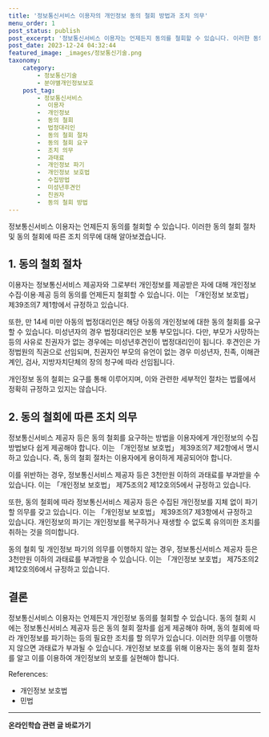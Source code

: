 ```yaml
---
title: '정보통신서비스 이용자의 개인정보 동의 철회 방법과 조치 의무'
menu_order: 1
post_status: publish
post_excerpt: '정보통신서비스 이용자는 언제든지 동의를 철회할 수 있습니다. 이러한 동의 철회 절차 및 동의 철회에 따른 조치 의무에 대해 알아보겠습니다.'
post_date: 2023-12-24 04:32:44
featured_image: _images/정보통신기술.png
taxonomy:
    category:
        - 정보통신기술
        - 분야별개인정보보호
    post_tag:
        - 정보통신서비스
        -  이용자
        -  개인정보
        -  동의 철회
        -  법정대리인
        -  동의 철회 절차
        -  동의 철회 요구
        -  조치 의무
        -  과태료
        -  개인정보 파기
        -  개인정보 보호법
        -  수집방법
        -  미성년후견인
        -  친권자
        -  동의 철회 방법
---
```



정보통신서비스 이용자는 언제든지 동의를 철회할 수 있습니다. 이러한 동의 철회 절차 및 동의 철회에 따른 조치 의무에 대해 알아보겠습니다.

## 1. 동의 철회 절차

이용자는 정보통신서비스 제공자와 그로부터 개인정보를 제공받은 자에 대해 개인정보 수집·이용·제공 등의 동의를 언제든지 철회할 수 있습니다. 이는 「개인정보 보호법」 제39조의7 제1항에서 규정하고 있습니다.

또한, 만 14세 미만 아동의 법정대리인은 해당 아동의 개인정보에 대한 동의 철회를 요구할 수 있습니다. 미성년자의 경우 법정대리인은 보통 부모입니다. 다만, 부모가 사망하는 등의 사유로 친권자가 없는 경우에는 미성년후견인이 법정대리인이 됩니다. 후견인은 가정법원의 직권으로 선임되며, 친권자인 부모의 유언이 없는 경우 미성년자, 친족, 이해관계인, 검사, 지방자치단체의 장의 청구에 따라 선임됩니다.

개인정보 동의 철회는 요구를 통해 이루어지며, 이와 관련한 세부적인 절차는 법률에서 정확히 규정하고 있지는 않습니다.

## 2. 동의 철회에 따른 조치 의무

정보통신서비스 제공자 등은 동의 철회를 요구하는 방법을 이용자에게 개인정보의 수집방법보다 쉽게 제공해야 합니다. 이는 「개인정보 보호법」 제39조의7 제2항에서 명시하고 있습니다. 즉, 동의 철회 절차는 이용자에게 용이하게 제공되어야 합니다.

이를 위반하는 경우, 정보통신서비스 제공자 등은 3천만원 이하의 과태료를 부과받을 수 있습니다. 이는 「개인정보 보호법」 제75조의2 제12호의5에서 규정하고 있습니다.

또한, 동의 철회에 따라 정보통신서비스 제공자 등은 수집된 개인정보를 지체 없이 파기할 의무를 갖고 있습니다. 이는 「개인정보 보호법」 제39조의7 제3항에서 규정하고 있습니다. 개인정보의 파기는 개인정보를 복구하거나 재생할 수 없도록 유의미한 조치를 취하는 것을 의미합니다.

동의 철회 및 개인정보 파기의 의무를 이행하지 않는 경우, 정보통신서비스 제공자 등은 3천만원 이하의 과태료를 부과받을 수 있습니다. 이는 「개인정보 보호법」 제75조의2 제12호의6에서 규정하고 있습니다.

## 결론

정보통신서비스 이용자는 언제든지 개인정보 동의를 철회할 수 있습니다. 동의 철회 시에는 정보통신서비스 제공자 등은 동의 철회 절차를 쉽게 제공해야 하며, 동의 철회에 따라 개인정보를 파기하는 등의 필요한 조치를 할 의무가 있습니다. 이러한 의무를 이행하지 않으면 과태료가 부과될 수 있습니다. 개인정보 보호를 위해 이용자는 동의 철회 절차를 알고 이를 이용하여 개인정보의 보호를 실현해야 합니다.

References:
- 개인정보 보호법
- 민법
<!-- wp:separator -->
<hr class="wp-block-separator has-alpha-channel-opacity"/>
<!-- /wp:separator -->

<!-- wp:group {"backgroundColor":"base","layout":{"type":"constrained"}} -->
<div class="wp-block-group has-base-background-color has-background"><!-- wp:paragraph {"align":"center","fontSize":"medium"} -->
<p class="has-text-align-center has-large-font-size"><strong>온라인학습 관련 글 바로가기</strong></p>
<!-- /wp:paragraph -->


<!-- wp:latest-posts
{"categories":[{"id":34417,"count":19,"description":"","link":"https://uknowlaw.com/category/%ec%98%a8%eb%9d%bc%ec%9d%b8%ed%95%99%ec%8a%b5/","name":"온라인학습","slug":"온라인학습","taxonomy":"category","parent":0,"meta":[],"_links":{"self":[{"href":"https://uknowlaw.com/wp-json/wp/v2/categories/34417"}],"collection":[{"href":"https://uknowlaw.com/wp-json/wp/v2/categories"}],"about":[{"href":"https://uknowlaw.com/wp-json/wp/v2/taxonomies/category"}],"wp:post_type":[{"href":"https://uknowlaw.com/wp-json/wp/v2/posts?categories=34417"}],"curies":[{"name":"wp","href":"https://api.w.org/{rel}","templated":true}]}}],"postsToShow":100,"excerptLength":28,"postLayout":"grid","columns":2,"featuredImageAlign":"left","featuredImageSizeSlug":"large","fontSize":"small"} /--></div>
<!-- /wp:group -->